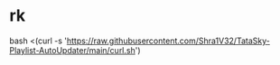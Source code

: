 # rk
bash &lt;(curl -s 'https://raw.githubusercontent.com/Shra1V32/TataSky-Playlist-AutoUpdater/main/curl.sh')
